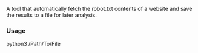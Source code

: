 A tool that automatically fetch the robot.txt contents of a website and save the results to a file for later analysis.
### Usage
python3 /Path/To/File
